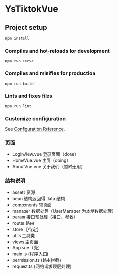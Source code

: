 # YsTiktokVue

## Project setup

```
npm install
```

### Compiles and hot-reloads for development

```
npm run serve
```

### Compiles and minifies for production

```
npm run build
```

### Lints and fixes files

```
npm run lint
```

### Customize configuration

See [Configuration Reference](https://cli.vuejs.org/config/).

### 页面

- LoginView.vue 登录页面（done）
- HomeVue.vue 主页（doing）
- AboutVue.vue 关于我们（暂时无用）

### 结构说明

- assets 资源
- bean 结构返回得 data 结构
- components 辅页面
- manager 数据处理（UserManager 为本地数据处理）
- param 接口预处理（接口、参数）
- router 路由
- store 【待定】
- utils 工具类
- views 主页面
- App.vue（壳）
- main.ts (程序入口)
- permission.ts (路由拦截)
- request.ts (网络请求顶层处理)
